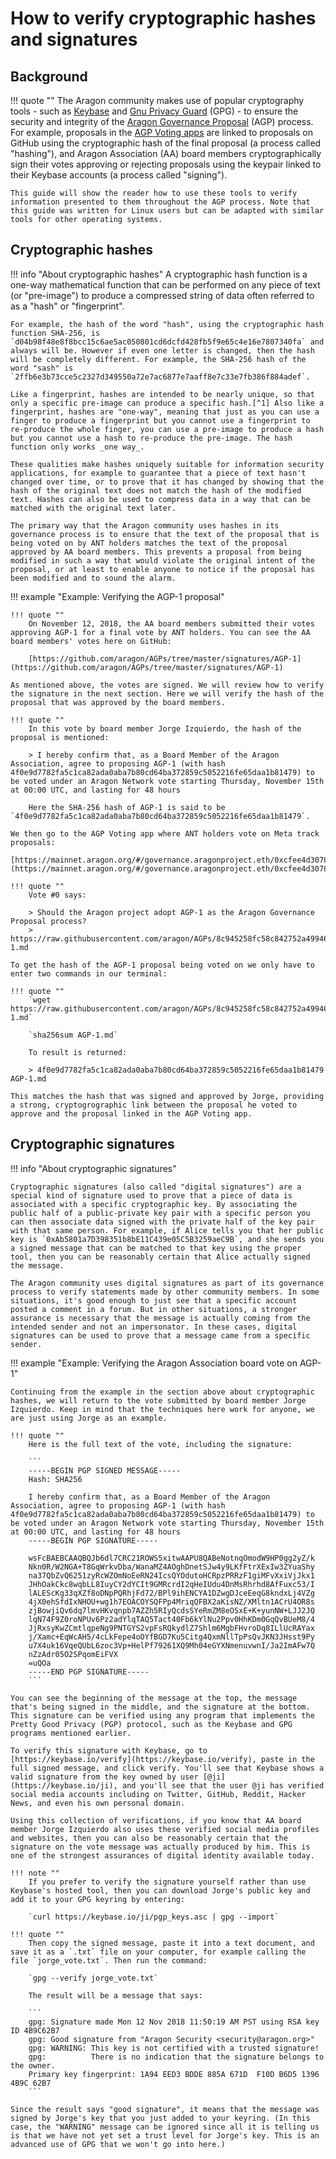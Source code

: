 # How to verify cryptographic hashes and signatures

## Background

!!! quote ""
    The Aragon community makes use of popular cryptography tools - such as [Keybase](https://keybase.io) and [Gnu Privacy Guard](https://www.gnupg.org/) (GPG) - to ensure the security and integrity of the [Aragon Governance Proposal](index.md) (AGP) process. For example, proposals in the [AGP Voting apps](https://mainnet.aragon.org/#/governance.aragonproject.eth/0xcfee4d3078f74197ce77120dbfe6d35f443cab1c) are linked to proposals on GitHub using the cryptographic hash of the final proposal (a process called "hashing"), and Aragon Association (AA) board members cryptographically sign their votes approving or rejecting proposals using the keypair linked to their Keybase accounts (a process called "signing").

    This guide will show the reader how to use these tools to verify information presented to them throughout the AGP process. Note that this guide was written for Linux users but can be adapted with similar tools for other operating systems.

## Cryptographic hashes

!!! info "About cryptographic hashes"
    A cryptographic hash function is a one-way mathematical function that can be performed on any piece of text (or "pre-image") to produce a compressed string of data often referred to as a "hash" or "fingerprint".

    For example, the hash of the word "hash", using the cryptographic hash function SHA-256, is `d04b98f48e8f8bcc15c6ae5ac050801cd6dcfd428fb5f9e65c4e16e7807340fa` and always will be. However if even one letter is changed, then the hash will be completely different. For example, the SHA-256 hash of the word "sash" is `2ffb6e3b73cce5c2327d349550a72e7ac6877e7aaff8e7c33e7fb386f884adef`.

    Like a fingerprint, hashes are intended to be nearly unique, so that only a specific pre-image can produce a specific hash.[^1] Also like a fingerprint, hashes are "one-way", meaning that just as you can use a finger to produce a fingerprint but you cannot use a fingerprint to re-produce the whole finger, you can use a pre-image to produce a hash but you cannot use a hash to re-produce the pre-image. The hash function only works _one way_.

    These qualities make hashes uniquely suitable for information security applications, for example to guarantee that a piece of text hasn't changed over time, or to prove that it has changed by showing that the hash of the original text does not match the hash of the modified text. Hashes can also be used to compress data in a way that can be matched with the original text later.

    The primary way that the Aragon community uses hashes in its governance process is to ensure that the text of the proposal that is being voted on by ANT holders matches the text of the proposal approved by AA board members. This prevents a proposal from being modified in such a way that would violate the original intent of the proposal, or at least to enable anyone to notice if the proposal has been modified and to sound the alarm.

!!! example "Example: Verifying the AGP-1 proposal"

    !!! quote ""
        On November 12, 2018, the AA board members submitted their votes approving AGP-1 for a final vote by ANT holders. You can see the AA board members' votes here on GitHub:

        [https://github.com/aragon/AGPs/tree/master/signatures/AGP-1](https://github.com/aragon/AGPs/tree/master/signatures/AGP-1)

    As mentioned above, the votes are signed. We will review how to verify the signature in the next section. Here we will verify the hash of the proposal that was approved by the board members.

    !!! quote ""
        In this vote by board member Jorge Izquierdo, the hash of the proposal is mentioned:

        > I hereby confirm that, as a Board Member of the Aragon Association, agree to proposing AGP-1 (with hash 4f0e9d7782fa5c1ca82ada0aba7b80cd64ba372859c5052216fe65daa1b81479) to be voted under an Aragon Network vote starting Thursday, November 15th at 00:00 UTC, and lasting for 48 hours

        Here the SHA-256 hash of AGP-1 is said to be `4f0e9d7782fa5c1ca82ada0aba7b80cd64ba372859c5052216fe65daa1b81479`.

    We then go to the AGP Voting app where ANT holders vote on Meta track proposals:

    [https://mainnet.aragon.org/#/governance.aragonproject.eth/0xcfee4d3078f74197ce77120dbfe6d35f443cab1c](https://mainnet.aragon.org/#/governance.aragonproject.eth/0xcfee4d3078f74197ce77120dbfe6d35f443cab1c)

    !!! quote ""
        Vote #0 says:

        > Should the Aragon project adopt AGP-1 as the Aragon Governance Proposal process?
        > https://raw.githubusercontent.com/aragon/AGPs/8c945258fc58c842752a49946514815a4fdd971d/AGPs/AGP-1.md

    To get the hash of the AGP-1 proposal being voted on we only have to enter two commands in our terminal:

    !!! quote ""
        `wget https://raw.githubusercontent.com/aragon/AGPs/8c945258fc58c842752a49946514815a4fdd971d/AGPs/AGP-1.md`

        `sha256sum AGP-1.md`

        To result is returned:

        > 4f0e9d7782fa5c1ca82ada0aba7b80cd64ba372859c5052216fe65daa1b81479  AGP-1.md

    This matches the hash that was signed and approved by Jorge, providing a strong, cryptogrographic link between the proposal he voted to approve and the proposal linked in the AGP Voting app.

## Cryptographic signatures

!!! info "About cryptographic signatures"

    Cryptographic signatures (also called "digital signatures") are a special kind of signature used to prove that a piece of data is associated with a specific cryptographic key. By associating the public half of a public-private key pair with a specific person you can then associate data signed with the private half of the key pair with that same person. For example, if Alice tells you that her public key is `0xAb5801a7D398351b8bE11C439e05C5B3259aeC9B`, and she sends you a signed message that can be matched to that key using the proper tool, then you can be reasonably certain that Alice actually signed the message.

    The Aragon community uses digital signatures as part of its governance process to verify statements made by other community members. In some situations, it's good enough to just see that a specific account posted a comment in a forum. But in other situations, a stronger assurance is necessary that the message is actually coming from the intended sender and not an impersonator. In these cases, digital signatures can be used to prove that a message came from a specific sender.

!!! example "Example: Verifying the Aragon Association board vote on AGP-1"

    Continuing from the example in the section above about cryptographic hashes, we will return to the vote submitted by board member Jorge Izquierdo. Keep in mind that the techniques here work for anyone, we are just using Jorge as an example.

    !!! quote ""
        Here is the full text of the vote, including the signature:

        ```
        -----BEGIN PGP SIGNED MESSAGE-----
        Hash: SHA256

        I hereby confirm that, as a Board Member of the Aragon Association, agree to proposing AGP-1 (with hash 4f0e9d7782fa5c1ca82ada0aba7b80cd64ba372859c5052216fe65daa1b81479) to be voted under an Aragon Network vote starting Thursday, November 15th at 00:00 UTC, and lasting for 48 hours
        -----BEGIN PGP SIGNATURE-----

        wsFcBAEBCAAQBQJb6dl7CRC21ROWS5xitwAAPU8QABeNotnqOmodW9HP0gg2yZ/k
        Nkn0R/W2NGA+T8GqWrkvDba/WanaMZ4AOghDnetSJw4y9LKfFtrXExIw3ZYuaShy
        na37QbZvQ6251zyRcWZOmNoEeRN24IcsQYOdutoHCRpzPRRzF1giMFvXxiVjJkx1
        JHhOakCkc8wqbLL8IuyCY2dYCIt9GMRcrdI2qHeIUdu4DnMsRhrhd8AfFuxc53/I
        lALEScKg33qXZf8oDNpPQRhjFd72/BPl9ihENCYA1DZwgDJceEeqG8kndxLj4VZg
        4jX0ehSfdIxNHOU+wg1h7EOACOYSQFPp4MriqQFBX2aKisNZ/XMltn1ACrU4OR8s
        zjBowjiQv6dq7lmvHKvqnpb7AZZh5RIyQcdsSYeRmZM8eOSxE+K+yunNW+LJJ2JQ
        lqN74F9Z0roNPUv6Pz2adYlqTAQ5Tact40Fb6kYlNu2Ppv0HhKDm0GqQvBUeM8/4
        JjRxsyKwZCmtlqpeNg9PNTGYS2vpFsRQkydlZ7Shlm6MgbFHvroDq8ILlUcRAYax
        j/Xamc+EqWcAH5/4cLkFepe4oOYfBGD7Ku5Citg4QxmNllTpPsQvJKN3JHsst9Py
        u7X4uk16VqeQUbL6zoc3Vp+HelPf79261XQ9Mh04eGYXNmenuvwnI/Ja2ImAFw7Q
        nZzAdr05O2SPqomEiFVX
        =uQOa
        -----END PGP SIGNATURE-----
        ```

    You can see the beginning of the message at the top, the message that's being signed in the middle, and the signature at the bottom. This signature can be verified using any program that implements the Pretty Good Privacy (PGP) protocol, such as the Keybase and GPG programs mentioned earlier.

    To verify this signature with Keybase, go to [https://keybase.io/verify](https://keybase.io/verify), paste in the full signed message, and click verify. You'll see that Keybase shows a valid signature from the key owned by user [@ji](https://keybase.io/ji), and you'll see that the user @ji has verified social media accounts including on Twitter, GitHub, Reddit, Hacker News, and even his own personal domain.

    Using this collection of verifications, if you know that AA board member Jorge Izquierdo also uses these verified social media profiles and websites, then you can also be reasonably certain that the signature on the vote message was actually produced by him. This is one of the strongest assurances of digital identity available today.

    !!! note ""
        If you prefer to verify the signature yourself rather than use Keybase's hosted tool, then you can download Jorge's public key and add it to your GPG keyring by entering:

        `curl https://keybase.io/ji/pgp_keys.asc | gpg --import`

    !!! quote ""
        Then copy the signed message, paste it into a text document, and save it as a `.txt` file on your computer, for example calling the file `jorge_vote.txt`. Then run the command:

        `gpg --verify jorge_vote.txt`

        The result will be a message that says:

        ```
        gpg: Signature made Mon 12 Nov 2018 11:50:19 AM PST using RSA key ID 4B9C62B7
        gpg: Good signature from "Aragon Security <security@aragon.org>"
        gpg: WARNING: This key is not certified with a trusted signature!
        gpg:          There is no indication that the signature belongs to the owner.
        Primary key fingerprint: 1A94 EED3 BDDE 885A 671D  F10D B6D5 1396 4B9C 62B7
        ```

    Since the result says "good signature", it means that the message was signed by Jorge's key that you just added to your keyring. (In this case, the "WARNING" message can be ignored since all it is telling us is that we have not yet set a trust level for Jorge's key. This is an advanced use of GPG that we won't go into here.)

[^1]:
    Hashes are only "nearly" unique because it is theoretically possible for two different pre-images to produce the same hash. This is referred to as a "collision". However, for the most secure hashing algorithms available, this is basically impossible with current state of the art computers.
[^2]: Page owner: John Light ([@john-light](https://github.com/john-light). Last updated 17.06.2019
